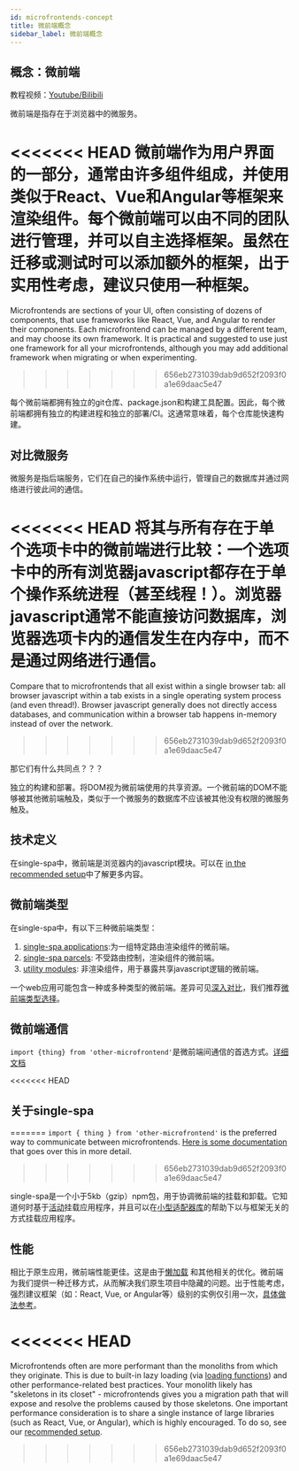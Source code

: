 ```yaml
---
id: microfrontends-concept
title: 微前端概念
sidebar_label: 微前端概念
---
```


## 概念：微前端

教程视频：[Youtube/Bilibili](https://www.bilibili.com/video/av83619684)

微前端是指存在于浏览器中的微服务。

<<<<<<< HEAD
微前端作为用户界面的一部分，通常由许多组件组成，并使用类似于React、Vue和Angular等框架来渲染组件。每个微前端可以由不同的团队进行管理，并可以自主选择框架。虽然在迁移或测试时可以添加额外的框架，出于实用性考虑，建议只使用一种框架。
=======
Microfrontends are sections of your UI, often consisting of dozens of components, that use frameworks like React, Vue, and Angular to render their components. Each microfrontend can be managed by a different team, and may choose its own framework. It is practical and suggested to use just one framework for all your microfrontends, although you may add additional framework when migrating or when experimenting.
>>>>>>> 656eb2731039dab9d652f2093f0a1e69daac5e47

每个微前端都拥有独立的git仓库、package.json和构建工具配置。因此，每个微前端都拥有独立的构建进程和独立的部署/CI。这通常意味着，每个仓库能快速构建。

## 对比微服务

微服务是指后端服务，它们在自己的操作系统中运行，管理自己的数据库并通过网络进行彼此间的通信。

<<<<<<< HEAD
将其与所有存在于单个选项卡中的微前端进行比较：一个选项卡中的所有浏览器javascript都存在于单个操作系统进程（甚至线程！）。浏览器javascript通常不能直接访问数据库，浏览器选项卡内的通信发生在内存中，而不是通过网络进行通信。
=======
Compare that to microfrontends that all exist within a single browser tab: all browser javascript within a tab exists in a single operating system process (and even thread!). Browser javascript generally does not directly access databases, and communication within a browser tab happens in-memory instead of over the network.
>>>>>>> 656eb2731039dab9d652f2093f0a1e69daac5e47

那它们有什么共同点？？？

独立的构建和部署。将DOM视为微前端使用的共享资源。一个微前端的DOM不能够被其他微前端触及，类似于一个微服务的数据库不应该被其他没有权限的微服务触及。

## 技术定义

在single-spa中，微前端是浏览器内的javascript模块。可以在 [in the recommended setup](/docs/recommended-setup#in-browser-versus-build-time-modules)中了解更多内容。

## 微前端类型

在single-spa中，有以下三种微前端类型：

1. [single-spa applications](/docs/building-applications):为一组特定路由渲染组件的微前端。
2. [single-spa parcels](/docs/parcels-overview): 不受路由控制，渲染组件的微前端。
3. [utility modules](/docs/recommended-setup#utility-modules-styleguide-api-etc): 非渲染组件，用于暴露共享javascript逻辑的微前端。

一个web应用可能包含一种或多种类型的微前端。差异可见[深入对比](/docs/module-types)，我们推荐[微前端类型选择](/docs/recommended-setup#applications-versus-parcels-versus-utility-modules)。
## 微前端通信

```import {thing} from 'other-microfrontend'```是微前端间通信的首选方式。[详细文档](/docs/recommended-setup#inter-app-communication)

<<<<<<< HEAD
## 关于single-spa
=======
`import { thing } from 'other-microfrontend'` is the preferred way to communicate between microfrontends. [Here is some documentation](/docs/recommended-setup#inter-app-communication) that goes over this in more detail.
>>>>>>> 656eb2731039dab9d652f2093f0a1e69daac5e47

single-spa是一个小于5kb（gzip）npm包，用于协调微前端的挂载和卸载。它知道何时基于[活动](/docs/api/#registerapplication)挂载应用程序，并且可以在[小型适配器库](/docs/ecosystem)的帮助下以与框架无关的方式挂载应用程序。

## 性能
相比于原生应用，微前端性能更佳。这是由于[懒加载](/docs/api/#registerapplication) 和其他相关的优化。微前端为我们提供一种迁移方式，从而解决我们原生项目中隐藏的问题。出于性能考虑，强烈建议框架（如：React, Vue, or Angular等）级别的实例仅引用一次，[具体做法参考](/docs/recommended-setup#shared-dependencies)。


<<<<<<< HEAD
=======
Microfrontends often are more performant than the monoliths from which they originate. This is due to built-in lazy loading (via [loading functions](/docs/api/#registerapplication)) and other performance-related best practices. Your monolith likely has "skeletons in its closet" - microfrontends gives you a migration path that will expose and resolve the problems caused by those skeletons. One important performance consideration is to share a single instance of large libraries (such as React, Vue, or Angular), which is highly encouraged. To do so, see our [recommended setup](/docs/recommended-setup#shared-dependencies).
>>>>>>> 656eb2731039dab9d652f2093f0a1e69daac5e47
